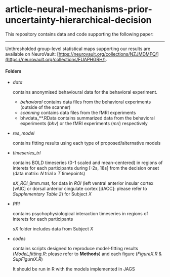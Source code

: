 # article-neural-mechanisms-prior-uncertainty-hierarchical-decision

This repository contains data and code supporting the following paper:

***

Unthresholded group-level statistical maps supporting our results are available on NeuroVault: [https://neurovault.org/collections/NZJMDMFQ/](https://neurovault.org/collections/FUAPHGRH/).

#### Folders
* _data_
  
  contains anonymised behavioural data for the behavioral experiment.
  * _behavioral_ contains data files from the behavioral experiments (outside of the scanner)
  * _scanning_ contains data files from the fMRI experiments
  * bhvdata_**.RData contains summarized data from the behavioral experiments (_bhv_) or the fMRI experiments (_mri_) respectively

* *res_model*

  contains fitting results using each type of proposed/alternative models

* *timeseries_trl*

  contains BOLD timeseries (0-1 scaled and mean-centered) in regions of interets for each participants during [-2s, 18s] from the decision onset (data matrix: _N_ trial x _T_ timepoints)

  s*X*_*ROI*_8mm.mat, for data in *ROI* (left ventral anterior insular cortex [vAIC] or dorsal anterior cingulate cortex [dACC]: please refer to *Supplementary Table 2*) for Subject _X_

* *PPI*

   contains psychophysiological interaction timeseries in regions of interets for each participants

   _s*X*_ folder includes data from Subject _X_

* *codes*

  contains scripts designed to reproduce model-fitting results (_Model_fitting.R_: please refer to **Methods**) and each figure (_FigureX.R_ & _SupFigureX.R_)

  It should be run in R with the models implemented in JAGS
